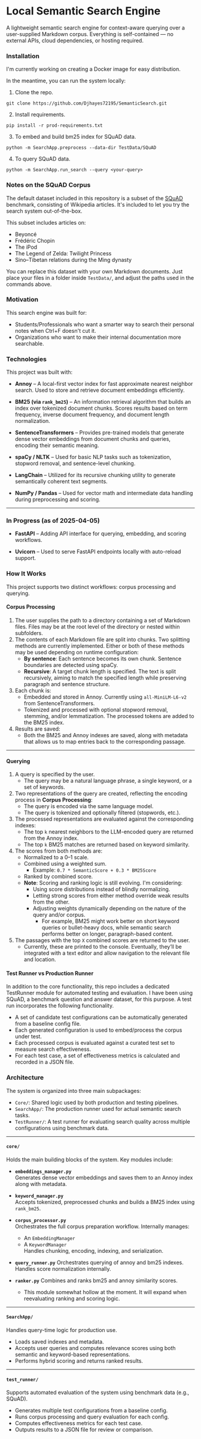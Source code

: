 # Local Semantic Search Engine

A lightweight semantic search engine for context-aware querying over a user-supplied Markdown corpus. Everything is self-contained — no external APIs, cloud dependencies, or hosting required.


### Installation

I'm currently working on creating a Docker image for easy distribution.

In the meantime, you can run the system locally:

1. Clone the repo.
```
git clone https://github.com/Djhayes72195/SemanticSearch.git
```

2. Install requirements.
```
pip install -r prod-requirements.txt
```

3. To embed and build bm25 index for SQuAD data.
```
python -m SearchApp.preprocess --data-dir TestData/SQuAD
```

4. To query SQuAD data.
```
python -m SearchApp.run_search --query <your-query>
```

### Notes on the SQuAD Corpus

The default dataset included in this repository is a subset of the [SQuAD](https://rajpurkar.github.io/SQuAD-explorer/) benchmark, consisting of Wikipedia articles. It's included to let you try the search system out-of-the-box.

This subset includes articles on:

- Beyoncé  
- Frédéric Chopin  
- The iPod  
- The Legend of Zelda: Twilight Princess  
- Sino–Tibetan relations during the Ming dynasty

You can replace this dataset with your own Markdown documents. Just place your files in a folder inside `TestData/`, and adjust the paths used in the commands above.



### Motivation

This search engine was built for:
- Students/Professionals who want a smarter way to search their personal notes when Ctrl+F doesn't cut it.
- Organizations who want to make their internal documentation more searchable.

### Technologies

This project was built with:

- **Annoy** – A local-first vector index for fast approximate nearest neighbor search. Used to store and retrieve document embeddings efficiently.

- **BM25 (via `rank_bm25`)** – An information retrieval algorithm that builds an index over tokenized document chunks. Scores results based on term frequency, inverse document frequency, and document length normalization.

- **SentenceTransformers** –  Provides pre-trained models that generate dense vector embeddings from document chunks and queries, encoding their semantic meaning.

- **spaCy / NLTK** – Used for basic NLP tasks such as tokenization, stopword removal, and sentence-level chunking.

- **LangChain** – Utilized for its recursive chunking utility to generate semantically coherent text segments.

- **NumPy / Pandas** – Used for vector math and intermediate data handling during preprocessing and scoring.

---

### In Progress (as of 2025-04-05)

- **FastAPI** – Adding API interface for querying, embedding, and scoring workflows.

- **Uvicorn** – Used to serve FastAPI endpoints locally with auto-reload support.


### How It Works

This project supports two distinct workflows: corpus processing and querying.


#### Corpus Processing

1. The user supplies the path to a directory containing a set of Markdown files. Files may be at the root level of the directory or nested within subfolders.
2. The contents of each Markdown file are split into chunks. Two splitting methods are currently implemented. Either or both of these methods may be used depending on runtime configuration:
   - **By sentence**: Each sentence becomes its own chunk. Sentence boundaries are detected using spaCy.
   - **Recursive**: A target chunk length is specified. The text is split recursively, aiming to match the specified length while preserving paragraph and sentence structure.
3. Each chunk is:
   - Embedded and stored in Annoy. Currently using `all-MiniLM-L6-v2` from SentenceTransformers.
   - Tokenized and processed with optional stopword removal, stemming, and/or lemmatization. The processed tokens are added to the BM25 index.
4. Results are saved:
   - Both the BM25 and Annoy indexes are saved, along with metadata that allows us to map entries back to the corresponding passage.

---

#### Querying

1. A query is specified by the user.
   - The query may be a natural language phrase, a single keyword, or a set of keywords.
2. Two representations of the query are created, reflecting the encoding process in **Corpus Processing**:
   - The query is encoded via the same language model.
   - The query is tokenized and optionally filtered (stopwords, etc.).
3. The processed representations are evaluated against the corresponding indexes:
   - The top `k` nearest neighbors to the LLM-encoded query are returned from the Annoy index.
   - The top `k` BM25 matches are returned based on keyword similarity.
4. The scores from both methods are:
   - Normalized to a 0–1 scale.
   - Combined using a weighted sum.
     - Example: `0.7 * SemanticScore + 0.3 * BM25Score`
   - Ranked by combined score.
   - **Note**: Scoring and ranking logic is still evolving. I'm considering:
     - Using score distributions instead of blindly normalizing.
     - Letting strong scores from either method override weak results from the other.
     - Adjusting weights dynamically depending on the nature of the query and/or corpus.
       - For example, BM25 might work better on short keyword queries or bullet-heavy docs, while semantic search performs better on longer, paragraph-based content.
5. The passages with the top `X` combined scores are returned to the user.
   - Currently, these are printed to the console. Eventually, they’ll be integrated with a text editor and allow navigation to the relevant file and location.


#### Test Runner vs Production Runner

In addition to the core functionality, this repo includes a dedicated TestRunner module for automated testing and evaluation. I have been using SQuAD, a benchmark question and answer dataset, for this purpose. A test run incorporates the following functionality.

- A set of candidate test configurations can be automatically generated from a baseline config file.
- Each generated configuration is used to embed/process the corpus under test.
- Each processed corpus is evaluated against a curated test set to measure search effectiveness. 
- For each test case, a set of effectiveness metrics is calculated and recorded in a JSON file.

        
### Architecture

The system is organized into three main subpackages:

- `Core/`: Shared logic used by both production and testing pipelines.
- `SearchApp/`: The production runner used for actual semantic search tasks.
- `TestRunner/`: A test runner for evaluating search quality across multiple configurations using benchmark data.

---

#### `core/`

Holds the main building blocks of the system. Key modules include:

- **`embeddings_manager.py`**  
  Generates dense vector embeddings and saves them to an Annoy index along with metadata.

- **`keyword_manager.py`**  
  Accepts tokenized, preprocessed chunks and builds a BM25 index using `rank_bm25`.

- **`corpus_processor.py`**  
  Orchestrates the full corpus preparation workflow. Internally manages:
  - An `EmbeddingManager`
  - A `KeywordManager`  
  Handles chunking, encoding, indexing, and serialization.

- **`query_runner.py`**
  Orchestrates querying of annoy and bm25 indexes.
  Handles score normalization internally.

- **`ranker.py`**
  Combines and ranks bm25 and annoy similarity scores.
  - This module somewhat hollow at the moment. It will expand when reevaluating ranking and scoring logic.

---

#### `SearchApp/`

Handles query-time logic for production use.

- Loads saved indexes and metadata.
- Accepts user queries and computes relevance scores using both semantic and keyword-based representations.
- Performs hybrid scoring and returns ranked results.
---

#### `test_runner/`

Supports automated evaluation of the system using benchmark data (e.g., SQuAD).

- Generates multiple test configurations from a baseline config.
- Runs corpus processing and query evaluation for each config.
- Computes effectiveness metrics for each test case.
- Outputs results to a JSON file for review or comparison.

    


